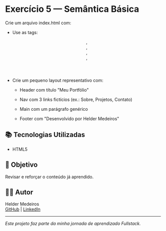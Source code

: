 # Exercício 5 — Semântica Básica

Crie um arquivo index.html com:

- Use as tags: <header>, <nav>, <main>, <section>, <footer>

- Crie um pequeno layout representativo com:

    - Header com título "Meu Portfólio"

    - Nav com 3 links fictícios (ex.: Sobre, Projetos, Contato)

    - Main com um parágrafo genérico

    - Footer com "Desenvolvido por Helder Medeiros"



## 📚 Tecnologias Utilizadas

- HTML5

## 🚀 Objetivo

Revisar e reforçar o conteúdo já aprendido.

## 👨‍💻 Autor

Helder Medeiros  
[GitHub](https://github.com/mr-nobody33) | [LinkedIn](https://www.linkedin.com/in/helder-medeiros-739973159/)

---

*Este projeto faz parte da minha jornada de aprendizado Fullstack.*